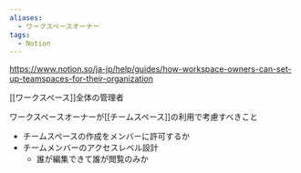 ```yaml
---
aliases:
  - ワークスペースオーナー
tags:
  - Notion
---
```


https://www.notion.so/ja-jp/help/guides/how-workspace-owners-can-set-up-teamspaces-for-their-organization

[[ワークスペース]]全体の管理者

ワークスペースオーナーが[[チームスペース]]の利用で考慮すべきこと
- チームスペースの作成をメンバーに許可するか
- チームメンバーのアクセスレベル設計
	- 誰が編集できて誰が閲覧のみか

